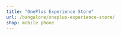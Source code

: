```yaml
---
title: "OnePlus Experience Store"
url: /bangalore/oneplus-experience-store/
shop: mobile phone
---
```

